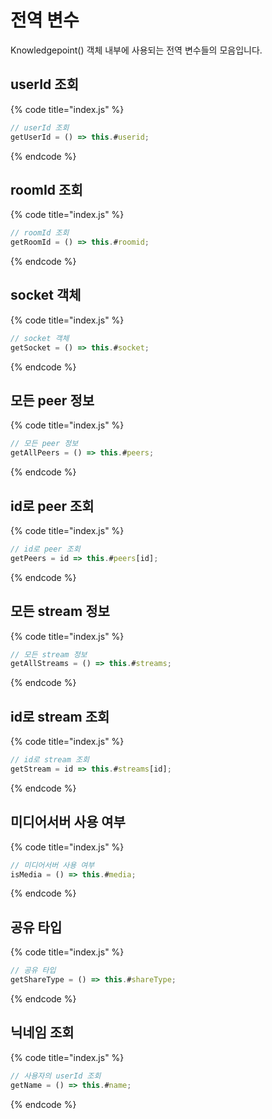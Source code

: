 # 전역 변수

 Knowledgepoint() 객체 내부에 사용되는 전역 변수들의 모음입니다.

## userId 조회
{% code title="index.js" %}
```javascript
// userId 조회
getUserId = () => this.#userid;
```
{% endcode %}

## roomId 조회
{% code title="index.js" %}
```javascript
// roomId 조회
getRoomId = () => this.#roomid;
```
{% endcode %}

## socket 객체
{% code title="index.js" %}
```javascript
// socket 객체
getSocket = () => this.#socket;
```
{% endcode %}

## 모든 peer 정보
{% code title="index.js" %}
```javascript
// 모든 peer 정보
getAllPeers = () => this.#peers;
```
{% endcode %}

## id로 peer 조회
{% code title="index.js" %}
```javascript
// id로 peer 조회
getPeers = id => this.#peers[id];
```
{% endcode %}

## 모든 stream 정보
{% code title="index.js" %}
```javascript
// 모든 stream 정보
getAllStreams = () => this.#streams;
```
{% endcode %}

## id로 stream 조회
{% code title="index.js" %}
```javascript
// id로 stream 조회
getStream = id => this.#streams[id];
```
{% endcode %}

## 미디어서버 사용 여부
{% code title="index.js" %}
```javascript
// 미디어서버 사용 여부
isMedia = () => this.#media;
```
{% endcode %}

## 공유 타입
{% code title="index.js" %}
```javascript
// 공유 타입
getShareType = () => this.#shareType;
```
{% endcode %}

## 닉네임 조회
{% code title="index.js" %}
```javascript
// 사용자의 userId 조회
getName = () => this.#name;
```
{% endcode %}

